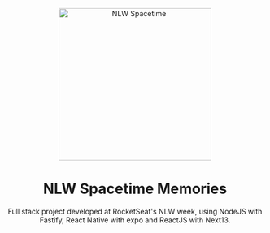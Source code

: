 <p align="center">
   <img src="https://raw.githubusercontent.com/tavareshenrique/nlw-spacetime/main/web/src/app/icon.png" alt="NLW Spacetime" width="300"/>
</p>

<h1 align="center">
   NLW Spacetime Memories
</h1>

<p align="center">
  Full stack project developed at RocketSeat's NLW week, using NodeJS with Fastify, React Native with expo and ReactJS with Next13.
 </p>
